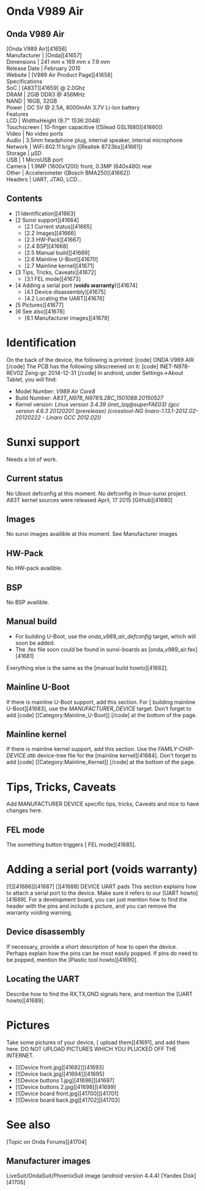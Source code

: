 # Onda V989 Air
Onda V989 Air  
---  
[Onda V989 Air][41656]  
Manufacturer |  [Onda][41657]  
Dimensions |  241 _mm_ x 169 _mm_ x 7.9 _mm_  
Release Date |  February 2015   
Website |  [V989 Air Product Page][41658]  
Specifications   
SoC |  [A83T][41659] @ 2.0Ghz   
DRAM |  2GiB DDR3 @ 456MHz   
NAND |  16GB, 32GB   
Power |  DC 5V @ 2.5A, 8000mAh 3.7V Li-Ion battery   
Features   
LCD |  WidthxHeight (9.7" 1536:2048)   
Touchscreen |  10-finger capacitive ([Silead GSL1680][41660])   
Video |  No video ports   
Audio |  3.5mm headphone plug, internal speaker, internal microphone   
Network |  WiFi 802.11 b/g/n ([Realtek 8723bs][41661])   
Storage |  µSD   
USB |  1 MicroUSB port   
Camera |  1.9MP (1600x1200) front, 0.3MP (640x480) rear   
Other |  Accelerometer ([Bosch BMA250][41662])   
Headers |  UART, JTAG, LCD...   
## Contents
  * [1 Identification][41663]
  * [2 Sunxi support][41664]
    * [2.1 Current status][41665]
    * [2.2 Images][41666]
    * [2.3 HW-Pack][41667]
    * [2.4 BSP][41668]
    * [2.5 Manual build][41669]
    * [2.6 Mainline U-Boot][41670]
    * [2.7 Mainline kernel][41671]
  * [3 Tips, Tricks, Caveats][41672]
    * [3.1 FEL mode][41673]
  * [4 Adding a serial port (**voids warranty**)][41674]
    * [4.1 Device disassembly][41675]
    * [4.2 Locating the UART][41676]
  * [5 Pictures][41677]
  * [6 See also][41678]
    * [6.1 Manufacturer images][41679]

# Identification
On the back of the device, the following is printed: 
[code] 
    ONDA
    V989 AIR
[/code]
The PCB has the following silkscreened on it: 
[code] 
    INET-N978-REV02
    Zeng-gc 2014-12-31
[/code]
In android, under Settings->About Tablet, you will find: 
  * Model Number: _V989 Air Core8_
  * Build Number: _A83T_N978_N9781L2BC_1501088.20150527_
  * Kernel version: _Linux version 3.4.39 (inet_lzq@superFAE03) (gcc version 4.6.3 20120201 (prerelease) (crosstool-NG linaro-1.13.1-2012.02-20120222 - Linaro GCC 2012.02))_

# Sunxi support
Needs a lot of work. 
## Current status
No Uboot defconfig at this moment. 
No defconfig in linux-sunxi project. 
A83T kernel sources were released April, 17 2015 [Github][41680]
## Images
No sunxi images availible at this moment. See Manufacturer images
## HW-Pack
No HW-pack availible. 
## BSP
No BSP availible. 
## Manual build
  * For building U-Boot, use the _onda_v989_air_defconfig_ target, which will soon be added.
  * The .fex file soon could be found in sunxi-boards as [onda_v989_air.fex][41681]

Everything else is the same as the [manual build howto][41682]. 
## Mainline U-Boot
If there is mainline U-Boot support, add this section.
For [ building mainline U-Boot][41683], use the _MANUFACTURER_DEVICE_ target. 
Don't forget to add 
[code]
    [[Category:Mainline_U-Boot]]
[/code]
at the bottom of the page.
## Mainline kernel
If there is mainline kernel support, add this section.
Use the _FAMILY-CHIP-DEVICE.dtb_ device-tree file for the [mainline kernel][41684]. 
Don't forget to add 
[code]
    [[Category:Mainline_Kernel]]
[/code]
at the bottom of the page.
# Tips, Tricks, Caveats
Add MANUFACTURER DEVICE specific tips, tricks, Caveats and nice to have changes here.
## FEL mode
The something button triggers [ FEL mode][41685]. 
# Adding a serial port (**voids warranty**)
[![][41686]][41687]
[][41688]
DEVICE UART pads
This section explains how to attach a serial port to the device. Make sure it refers to our [UART howto][41689]. For a development board, you can just mention how to find the header with the pins and include a picture, and you can remove the warranty voiding warning.
## Device disassembly
If necessary, provide a short description of how to open the device. Perhaps explain how the pins can be most easily popped. If pins do need to be popped, mention the [Plastic tool howto][41690].
## Locating the UART
Describe how to find the RX,TX,GND signals here, and mention the [UART howto][41689].
# Pictures
Take some pictures of your device, [ upload them][41691], and add them here. DO NOT UPLOAD PICTURES WHICH YOU PLUCKED OFF THE INTERNET.
  * [![Device front.jpg][41692]][41693]
  * [![Device back.jpg][41694]][41695]
  * [![Device buttons 1.jpg][41696]][41697]
  * [![Device buttons 2.jpg][41698]][41699]
  * [![Device board front.jpg][41700]][41701]
  * [![Device board back.jpg][41702]][41703]

# See also
[Topic on Onda Forums][41704]
## Manufacturer images
LiveSuit/OndaSuit/PhoenixSuit image (android version 4.4.4) [Yandex Disk][41705]
